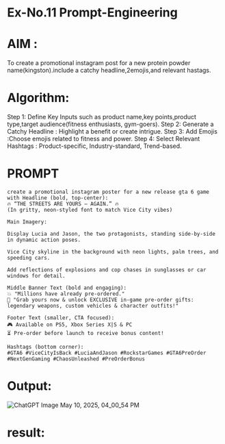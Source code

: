 # Ex-No.11 Prompt-Engineering
# AIM :
To create a promotional instagram post for a new protein powder name(kingston).include a catchy headline,2emojis,and relevant hastags.
# Algorithm: 

Step 1: Define Key Inputs such as product name,key points,product type,target audience(fitness enthusiasts, gym-goers).
Step 2: Generate a Catchy Headline : Highlight a benefit or create intrigue.
Step 3: Add Emojis :Choose emojis related to fitness and power.
Step 4: Select Relevant Hashtags : Product-specific, Industry-standard, Trend-based.

# PROMPT
```
create a promotional instagram poster for a new release gta 6 game with Headline (bold, top-center):
🔥 “THE STREETS ARE YOURS – AGAIN.” 🔥
(In gritty, neon-styled font to match Vice City vibes)

Main Imagery:

Display Lucia and Jason, the two protagonists, standing side-by-side in dynamic action poses.

Vice City skyline in the background with neon lights, palm trees, and speeding cars.

Add reflections of explosions and cop chases in sunglasses or car windows for detail.

Middle Banner Text (bold and engaging):
💥 "Millions have already pre-ordered."
🎁 "Grab yours now & unlock EXCLUSIVE in-game pre-order gifts: legendary weapons, custom vehicles & character outfits!"

Footer Text (smaller, CTA focused):
🎮 Available on PS5, Xbox Series X|S & PC
⏳ Pre-order before launch to receive bonus content!

Hashtags (bottom corner):
#GTA6 #ViceCityIsBack #LuciaAndJason #RockstarGames #GTA6PreOrder #NextGenGaming #ChaosUnleashed #PreOrderBonus
```
# Output:

![ChatGPT Image May 10, 2025, 04_00_54 PM](https://github.com/user-attachments/assets/07a91520-634f-44c0-b807-715fc8a6843f)

# result:
